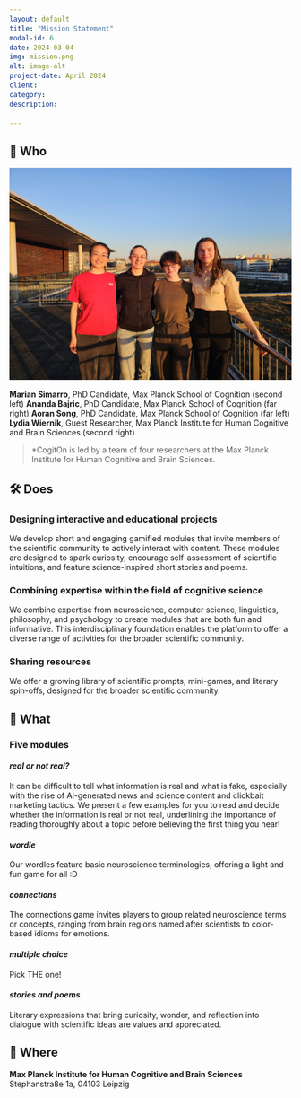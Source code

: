 ```yaml
---
layout: default
title: "Mission Statement"
modal-id: 6
date: 2024-03-04
img: mission.png
alt: image-alt
project-date: April 2024
client: 
category:
description: 

---
```


## 🧠 Who

<img src="img/portfolio/team.jpg" width="600" />

**Marian Simarro**, PhD Candidate, Max Planck School of Cognition (second left)
**Ananda Bajric**, PhD Candidate, Max Planck School of Cognition (far right)
**Aoran Song**, PhD Candidate, Max Planck School of Cognition (far left)
**Lydia Wiernik**, Guest Researcher, Max Planck Institute for Human Cognitive and Brain Sciences (second right)

> *CogitOn is led by a team of four researchers at the Max Planck Institute for Human Cognitive and Brain Sciences.

## 🛠️ Does

### **Designing interactive and educational projects**  

We develop short and engaging gamified modules that invite members of the scientific community to actively interact with content. These modules are designed to spark curiosity, encourage self-assessment of scientific intuitions, and feature science-inspired short stories and poems.

### **Combining expertise within the field of cognitive science**

We combine expertise from neuroscience, computer science, linguistics, philosophy, and psychology to create modules that are both fun and informative. This interdisciplinary foundation enables the platform to offer a diverse range of activities for the broader scientific community.

### **Sharing resources**

We offer a growing library of scientific prompts, mini-games, and literary spin-offs, designed for the broader scientific community.

## 🎯 What

### **Five modules**

#### *real or not real?*

It can be difficult to tell what information is real and what is fake, especially with the rise of AI-generated news and science content and clickbait marketing tactics. We present a few examples for you to read and decide whether the information is real or not real, underlining the importance of reading thoroughly about a topic before believing the first thing you hear!

#### *wordle*

Our wordles feature basic neuroscience terminologies, offering a light and fun game for all :D

#### *connections*

The connections game invites players to group related neuroscience terms or concepts, ranging from brain regions named after scientists to color-based idioms for emotions. 

#### *multiple choice*

Pick THE one!

#### *stories and poems*

Literary expressions that bring curiosity, wonder, and reflection into dialogue with scientific ideas are values and appreciated.

## 📍 Where

**Max Planck Institute for Human Cognitive and Brain Sciences**
Stephanstraße 1a, 04103 Leipzig
